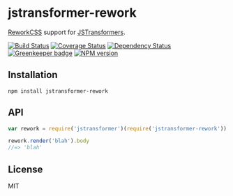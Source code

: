 # jstransformer-rework

[ReworkCSS](https://github.com/reworkcss/css) support for [JSTransformers](http://github.com/jstransformers).

[![Build Status](https://img.shields.io/travis/jstransformers/jstransformer-rework/master.svg)](https://travis-ci.org/jstransformers/jstransformer-rework)
[![Coverage Status](https://img.shields.io/codecov/c/github/jstransformers/jstransformer-rework/master.svg)](https://codecov.io/gh/jstransformers/jstransformer-rework)
[![Dependency Status](https://img.shields.io/david/jstransformers/jstransformer-rework/master.svg)](http://david-dm.org/jstransformers/jstransformer-rework)
[![Greenkeeper badge](https://badges.greenkeeper.io/jstransformers/jstransformer-rework.svg)](https://greenkeeper.io/)
[![NPM version](https://img.shields.io/npm/v/jstransformer-rework.svg)](https://www.npmjs.org/package/jstransformer-rework)

## Installation

    npm install jstransformer-rework

## API

```js
var rework = require('jstransformer')(require('jstransformer-rework'))

rework.render('blah').body
//=> 'blah'
```

## License

MIT
